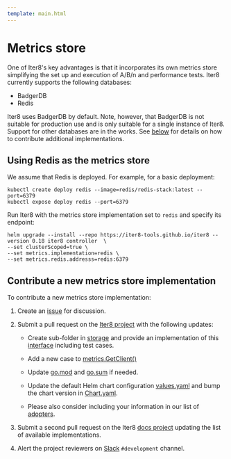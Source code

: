 ```yaml
---
template: main.html
---
```


# Metrics store

One of Iter8's key advantages is that it incorporates its own metrics store simplifying the set up and execution of A/B/n and performance tests. Iter8 currently supports the following databases:

- BadgerDB
- Redis

Iter8 uses BadgerDB by default. Note, however, that BadgerDB is not suitable for production use and is only suitable for a single instance of Iter8. Support for other databases are in the works. See [below](#contribute-a-new-metrics-store-implementation) for details on how to contribute additional implementations.

## Using Redis as the metrics store 

We assume that Redis is deployed. For example, for a basic deployment:

```shell
kubectl create deploy redis --image=redis/redis-stack:latest --port=6379
kubectl expose deploy redis --port=6379
```

Run Iter8 with the metrics store implementation set to `redis` and specify its endpoint:

```shell
helm upgrade --install --repo https://iter8-tools.github.io/iter8 --version 0.18 iter8 controller  \
--set clusterScoped=true \
--set metrics.implementation=redis \
--set metrics.redis.addresss=redis:6379
```

## Contribute a new metrics store implementation

To contribute a new metrics store implementation:

1. Create an [issue](https://github.com/iter8-tools/iter8/issues) for discussion.

2. Submit a pull request on the [Iter8 project](https://github.com/iter8-tools/iter8) with the following updates:

    - Create sub-folder in [storage](https://github.com/iter8-tools/iter8/tree/master/storage) and provide an implementation of this [interface](https://github.com/iter8-tools/iter8/blob/master/storage/interface.go) including test cases.

    - Add a new case to [metrics.GetClient()](https://github.com/iter8-tools/iter8/blob/master/storage/client/client.go)

    - Update [go.mod](https://github.com/iter8-tools/iter8/blob/master/go.mod) and [go.sum](https://github.com/iter8-tools/iter8/blob/master/go.sum) if needed.

    - Update the default Helm chart configuration [values.yaml](https://github.com/iter8-tools/iter8/blob/master/charts/controller/values.yaml) and bump the chart version in [Chart.yaml](https://github.com/iter8-tools/iter8/blob/master/charts/controller/Chart.yaml).

    - Please also consider including your information in our list of [adopters](https://github.com/iter8-tools/iter8/blob/master/ADOPTERS.md).

3. Submit a second pull request on the Iter8 [docs project](https://github.com/iter8-tools/docs) updating the list of available implementations.

4. Alert the project reviewers on [Slack](https://join.slack.com/t/iter8-tools/shared_invite/zt-awl2se8i-L0pZCpuHntpPejxzLicbmw) `#development` channel.
